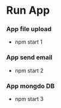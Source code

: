 # Run App

### App file upload
- npm start 1

### App send email
- npm start 2

### App mongdo DB
- npm start 3